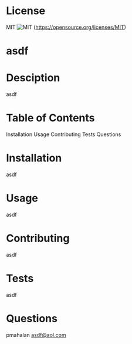 # License 
MIT 
![MIT](https://badgen.net//github/license/micromatch/micromatch) (https://opensource.org/licenses/MIT)
# asdf
# Desciption 
asdf
# Table of Contents
Installation
Usage
Contributing
Tests
Questions
# Installation
asdf
# Usage
asdf
# Contributing
asdf
# Tests
asdf
# Questions
pmahalan
asdf@aol.com
